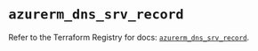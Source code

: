 # `azurerm_dns_srv_record`

Refer to the Terraform Registry for docs: [`azurerm_dns_srv_record`](https://registry.terraform.io/providers/hashicorp/azurerm/4.22.0/docs/resources/dns_srv_record).
